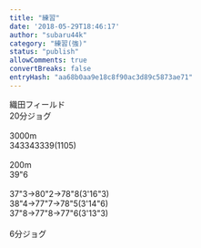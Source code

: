 ```yaml
---
title: "練習"
date: '2018-05-29T18:46:17'
author: "subaru44k"
category: "練習(強)"
status: "publish"
allowComments: true
convertBreaks: false
entryHash: "aa68b0aa9e18c8f90ac3d89c5873ae71"
---
```

織田フィールド<br>
20分ジョグ<br>
<br>
3000m<br>
343343339(1105)<br>
<br>
200m<br>
39"6<br>
<br>
37"3→80"2→78"8(3'16"3)<br>
38"4→77"7→78"5(3'14"6)<br>
37"8→77"8→77"6(3'13"3)<br>
<br>
6分ジョグ
